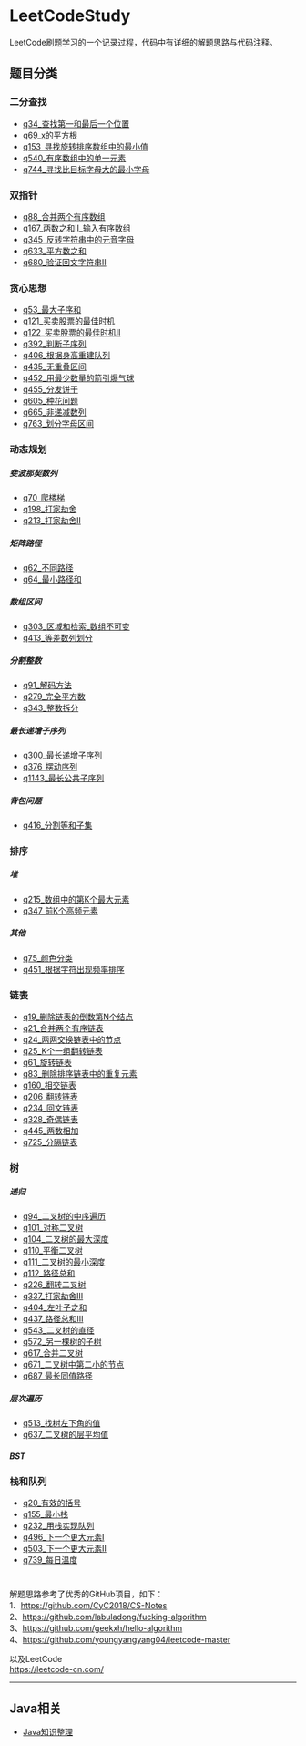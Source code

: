 # LeetCodeStudy
LeetCode刷题学习的一个记录过程，代码中有详细的解题思路与代码注释。  
## 题目分类
### 二分查找
- [q34_查找第一和最后一个位置](src/二分查找/q34_查找第一和最后一个位置)  
- [q69_x的平方根](src/二分查找/q69_x的平方根)  
- [q153_寻找旋转排序数组中的最小值](src/二分查找/q153_寻找旋转排序数组中的最小值)  
- [q540_有序数组中的单一元素](src/二分查找/q540_有序数组中的单一元素)  
- [q744_寻找比目标字母大的最小字母](src/二分查找/q744_寻找比目标字母大的最小字母)  
###
### 双指针
- [q88_合并两个有序数组](src/双指针/q88_合并两个有序数组)  
- [q167_两数之和II_输入有序数组](src/双指针/q167_两数之和II_输入有序数组)  
- [q345_反转字符串中的元音字母](src/双指针/q345_反转字符串中的元音字母)  
- [q633_平方数之和](src/双指针/q633_平方数之和)  
- [q680_验证回文字符串Ⅱ](src/双指针/q680_验证回文字符串Ⅱ)  
###
### 贪心思想
- [q53_最大子序和](src/贪心思想/q53_最大子序和)  
- [q121_买卖股票的最佳时机](src/贪心思想/q121_买卖股票的最佳时机)  
- [q122_买卖股票的最佳时机II](src/贪心思想/q122_买卖股票的最佳时机II)  
- [q392_判断子序列](src/贪心思想/q392_判断子序列)  
- [q406_根据身高重建队列](src/贪心思想/q406_根据身高重建队列)  
- [q435_无重叠区间](src/贪心思想/q435_无重叠区间)  
- [q452_用最少数量的箭引爆气球](src/贪心思想/q452_用最少数量的箭引爆气球)  
- [q455_分发饼干](src/贪心思想/q455_分发饼干)  
- [q605_种花问题](src/贪心思想/q605_种花问题)  
- [q665_非递减数列](src/贪心思想/q665_非递减数列)  
- [q763_划分字母区间](src/贪心思想/q763_划分字母区间)  
###
### 动态规划
##### 斐波那契数列
- [q70_爬楼梯](src/动态规划/斐波那契数列/q70_爬楼梯)  
- [q198_打家劫舍](src/动态规划/斐波那契数列/q198_打家劫舍)  
- [q213_打家劫舍II](src/动态规划/斐波那契数列/q213_打家劫舍II)  
##### 矩阵路径
- [q62_不同路径](src/动态规划/矩阵路径/q62_不同路径)  
- [q64_最小路径和](src/动态规划/矩阵路径/q64_最小路径和)  
##### 数组区间
- [q303_区域和检索_数组不可变](src/动态规划/数组区间/q303_区域和检索_数组不可变)  
- [q413_等差数列划分](src/动态规划/数组区间/q413_等差数列划分)  
##### 分割整数
- [q91_解码方法](src/动态规划/分割整数/q91_解码方法)  
- [q279_完全平方数](src/动态规划/分割整数/q279_完全平方数)  
- [q343_整数拆分](src/动态规划/分割整数/q343_整数拆分)  
##### 最长递增子序列
- [q300_最长递增子序列](src/动态规划/最长子序列/q300_最长递增子序列)  
- [q376_摆动序列](src/动态规划/最长子序列/q376_摆动序列)  
- [q1143_最长公共子序列](src/动态规划/最长子序列/q1143_最长公共子序列)  
##### 背包问题
- [q416_分割等和子集](src/动态规划/背包问题/q416_分割等和子集)  
###
### 排序
##### 堆
- [q215_数组中的第K个最大元素](src/排序/堆/q215_数组中的第K个最大元素)  
- [q347_前K个高频元素](src/排序/堆/q347_前K个高频元素)  
##### 其他
- [q75_颜色分类](src/排序/其他/q75_颜色分类)  
- [q451_根据字符出现频率排序](src/排序/其他/q451_根据字符出现频率排序)  
###
### 链表
- [q19_删除链表的倒数第N个结点](src/链表/q19_删除链表的倒数第N个结点)  
- [q21_合并两个有序链表](src/链表/q21_合并两个有序链表)  
- [q24_两两交换链表中的节点](src/链表/q24_两两交换链表中的节点)  
- [q25_K个一组翻转链表](src/链表/q25_K个一组翻转链表)  
- [q61_旋转链表](src/链表/q61_旋转链表)  
- [q83_删除排序链表中的重复元素](src/链表/q83_删除排序链表中的重复元素)  
- [q160_相交链表](src/链表/q160_相交链表)  
- [q206_翻转链表](src/链表/q206_翻转链表)  
- [q234_回文链表](src/链表/q234_回文链表)  
- [q328_奇偶链表](src/链表/q328_奇偶链表)  
- [q445_两数相加](src/链表/q445_两数相加)  
- [q725_分隔链表](src/链表/q725_分隔链表)  
###
### 树
##### 递归
- [q94_二叉树的中序遍历](src/树/递归/q94_二叉树的中序遍历)  
- [q101_对称二叉树](src/树/递归/q101_对称二叉树)
- [q104_二叉树的最大深度](src/树/递归/q104_二叉树的最大深度)
- [q110_平衡二叉树](src/树/递归/q110_平衡二叉树)
- [q111_二叉树的最小深度](src/树/递归/q111_二叉树的最小深度)
- [q112_路径总和](src/树/递归/q112_路径总和)
- [q226_翻转二叉树](src/树/递归/q226_翻转二叉树)
- [q337_打家劫舍III](src/树/递归/q337_打家劫舍III)
- [q404_左叶子之和](src/树/递归/q404_左叶子之和)
- [q437_路径总和III](src/树/递归/q437_路径总和III)
- [q543_二叉树的直径](src/树/递归/q543_二叉树的直径)
- [q572_另一棵树的子树](src/树/递归/q572_另一棵树的子树)
- [q617_合并二叉树](src/树/递归/q617_合并二叉树)
- [q671_二叉树中第二小的节点](src/树/递归/q671_二叉树中第二小的节点)
- [q687_最长同值路径](src/树/递归/q687_最长同值路径)
##### 层次遍历
- [q513_找树左下角的值](src/树/层次遍历/q513_找树左下角的值)
- [q637_二叉树的层平均值](src/树/层次遍历/q637_二叉树的层平均值)
##### BST
###
### 栈和队列
- [q20_有效的括号](src/栈和队列/q20_有效的括号)
- [q155_最小栈](src/栈和队列/q155_最小栈)
- [q232_用栈实现队列](src/栈和队列/q232_用栈实现队列)
- [q496_下一个更大元素I](src/栈和队列/q496_下一个更大元素I)
- [q503_下一个更大元素II](src/栈和队列/q503_下一个更大元素II)
- [q739_每日温度](src/栈和队列/q739_每日温度)
#
解题思路参考了优秀的GitHub项目，如下：  
1、https://github.com/CyC2018/CS-Notes  
2、https://github.com/labuladong/fucking-algorithm  
3、https://github.com/geekxh/hello-algorithm  
4、https://github.com/youngyangyang04/leetcode-master  
  
以及LeetCode  
https://leetcode-cn.com/  

-------

## Java相关

- [Java知识整理](src/Java知识整理/Interview.md)